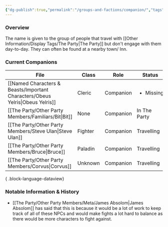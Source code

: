 ```yaml
---
{"dg-publish":true,"permalink":"/groups-and-factions/companion/","tags":["NPC","Groups"],"updated":"2025-03-01T21:15:13.269+00:00"}
---
```


### Overview
The name is given to the group of people that travel with [[Other Information/Display Tags/The Party\|The Party]] but don't engage with them day-to-day. They can often be found at a nearby town/ Inn.

### Current Companions
| File                                                                             | Class   | Role      | Status                    |
| -------------------------------------------------------------------------------- | ------- | --------- | ------------------------- |
| [[Named Characters & Beasts/Important Characters/Obeus Yelris\|Obeus Yelris]] | Cleric  | Companion | <ul><li>Missing</li></ul> |
| [[The Party/Other Party Members/Familiars/Bit\|Bit]]                          | None    | Companion | In The Party              |
| [[The Party/Other Party Members/Steve Ulan\|Steve Ulan]]                      | Fighter | Companion | Travelling                |
| [[The Party/Other Party Members/Bruce\|Bruce]]                                | Paladin | Companion | Travelling                |
| [[The Party/Other Party Members/Corvus\|Corvus]]                              | Unknown | Companion | Travelling                |

{ .block-language-dataview}

### Notable Information & History 
- [[The Party/Other Party Members/Meta/James Absolom\|James Absolom]] has said that this is because it would be a lot of work to keep track of all of these NPCs and would make fights a lot hard to balance as there would be more characters to fight against. 